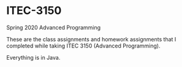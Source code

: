 # ITEC-3150
Spring 2020 Advanced Programming

These are the class assignments and homework assignments that I completed while taking ITEC 3150 (Advanced Programming).

Everything is in Java.
